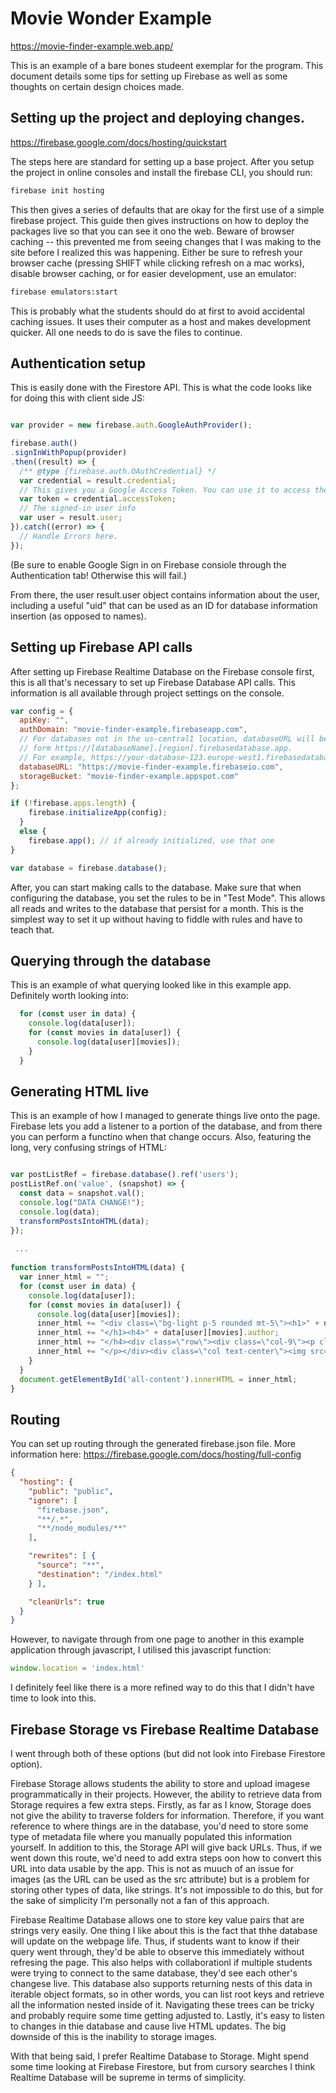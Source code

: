 # Movie Wonder Example
https://movie-finder-example.web.app/

This is an example of a bare bones studeent exemplar for the program. This document details some tips for setting up Firebase as well as some thoughts on certain design choices made.

## Setting up the project and deploying changes.

https://firebase.google.com/docs/hosting/quickstart

The steps here are standard for setting up a base project. After you setup the project in online consoles and install the firebase CLI, you should run:

```bash
firebase init hosting

```

This then gives a series of defaults that are okay for the first use of a simple firebase project. This guide then gives instructions on how to deploy the packages live so that you can see it ono the web. Beware of browser caching -- this prevented me from seeing changes that I was making to the site before I realized this was happening. Either be sure to refresh your browser cache (pressing SHIFT while clicking refresh on a mac works), disable browser caching, or for easier development, use an emulator: 


```bash
firebase emulators:start
```

This is probably what the students should do at first to avoid accidental caching issues. It uses their computer as a host and makes development quicker. All one needs to do is save the files to continue.


## Authentication setup

This is easily done with the Firestore API. This is what the code looks like for doing this with client side JS: 
```javascript

var provider = new firebase.auth.GoogleAuthProvider();

firebase.auth()
.signInWithPopup(provider)
.then((result) => {
  /** @type {firebase.auth.OAuthCredential} */
  var credential = result.credential;
  // This gives you a Google Access Token. You can use it to access the Google API.
  var token = credential.accessToken;
  // The signed-in user info
  var user = result.user;
}).catch((error) => {
  // Handle Errors here.
});
```

(Be sure to enable Google Sign in on Firebase consiole through the Authentication tab! Otherwise this will fail.)

From there, the user result.user object contains information about the user, including a useful "uid" that can be used as an ID for database information insertion (as opposed to names). 

## Setting up Firebase API calls

After setting up Firebase Realtime Database on the Firebase console first, this is all that's necessary to set up Firebase Database API calls. This information is all available through project settings on the console.

```javascript
var config = {
  apiKey: "",
  authDomain: "movie-finder-example.firebaseapp.com",
  // For databases not in the us-central1 location, databaseURL will be of the
  // form https://[databaseName].[region].firebasedatabase.app.
  // For example, https://your-database-123.europe-west1.firebasedatabase.app
  databaseURL: "https://movie-finder-example.firebaseio.com",
  storageBucket: "movie-finder-example.appspot.com"
};

if (!firebase.apps.length) {
    firebase.initializeApp(config);
  }
  else {
    firebase.app(); // if already initialized, use that one
}

var database = firebase.database();
```

After, you can start making calls to the database. Make sure that when configuring the database, you set the rules to be in "Test Mode". This allows all reads and writes to the database that persist for a month. This is the simplest way to set it up without having to fiddle with rules and have to teach that. 

## Querying through the database

This is an example of what querying looked like in this example app. Definitely worth looking into:

```javascript
  for (const user in data) {
    console.log(data[user]);
    for (const movies in data[user]) {
      console.log(data[user][movies]);
    }
  }
```

## Generating HTML live

This is an example of how I managed to generate things live onto the page. Firebase lets you add a listener to a portion of the database, and from there you can perform a functino when that change occurs. Also, featuring the long, very confusing strings of HTML:

```javascript

var postListRef = firebase.database().ref('users');
postListRef.on('value', (snapshot) => {
  const data = snapshot.val();
  console.log("DATA CHANGE!");
  console.log(data);
  transformPostsIntoHTML(data);
});
 
 ...
      
function transformPostsIntoHTML(data) {
  var inner_html = "";
  for (const user in data) {
    console.log(data[user]);
    for (const movies in data[user]) {
      console.log(data[user][movies]);
      inner_html += "<div class=\"bg-light p-5 rounded mt-5\"><h1>" + data[user][movies].title;
      inner_html += "</h1><h4>" + data[user][movies].author;
      inner_html += "</h4><div class=\"row\"><div class=\"col-9\"><p class=\"lead\">" + data[user][movies].opinion;
      inner_html += "</p></div><div class=\"col text-center\"><img src=\"" + data[user][movies].imageUrl + "\" width=\"150\" height=\"200\"></div></div><a class=\"btn btn-lg btn-primary\" href=\"/docs/5.0/components/navbar/\" role=\"button\">View more</a></div>";
    }
  }
  document.getElementById('all-content').innerHTML = inner_html;
}
```

## Routing

You can set up routing through the generated firebase.json file. More information here: https://firebase.google.com/docs/hosting/full-config

```json
{
  "hosting": {
    "public": "public",
    "ignore": [
      "firebase.json",
      "**/.*",
      "**/node_modules/**"
    ],

    "rewrites": [ {
      "source": "**",
      "destination": "/index.html"
    } ],

    "cleanUrls": true
  }
}
```
However, to navigate through from one page to another in this example application through javascript, I utilised this javascript function:


```javascript
window.location = 'index.html'
```

I definitely feel like there is a more refined way to do this that I didn't have time to look into this.

## Firebase Storage vs Firebase Realtime Database

I went through both of these options (but did not look into Firebase Firestore option). 

Firebase Storage allows students the ability to store and upload imagese programmatically in their projects. However, the ability to retrieve data from Storage requires a few extra steps. Firstly, as far as I know, Storage does not give the ability to traverse folders for information. Therefore, if you want reference to where things are in the database, you'd need to store some type of metadata file where you manually populated this information yourself. In addition to this, the Storage API will give back URLs. Thus, if we went down this route, we'd need to add extra steps oon how to convert this URL into data usable by the app. This is not as muuch of an issue for images (as the URL can be used as the src attribute) but is a problem for storing other types of data, like strings. It's not impossible to do this, but for the sake of simplicity I'm personally not a fan of this approach.

Firebase Realtime Database allows one to store key value pairs that are strings very easily. One thing I like about this is the fact that thhe database will update on the webpage life. Thus, if students want to know if their query went through, they'd be able to observe this immediately without refresing the page. This also helps with collaborationl if multiple students were trying to connect to the same database, they'd see each other's changese live. This database also supports returning nests of this data in iterable object formats, so in other words, you can list root keys and retrieve all the information nested inside of it. Navigating these trees can be tricky and probably require some time getting adjusted to. Lastly, it's easy to listen to changes in thie database and cause live HTML updates. The big downside of this is the inability to storage images. 

With that being said, I prefer Realtime Database to Storage. Might spend some time looking at Firebase Firestore, but from cursory searches I think Realtime Database will be supreme in terms of simplicity.
